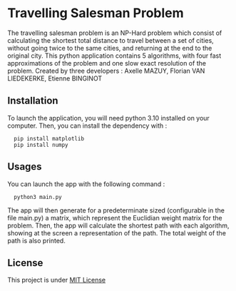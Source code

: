 # Travelling Salesman Problem

The travelling salesman problem is an NP-Hard problem which consist of calculating the shortest total distance to travel between a set of cities, without going twice to the same cities, and returning at the end to the original city.
This python application contains 5 algorithms, with four fast approximations of the problem and one slow exact resolution of the problem.
Created by three developers : Axelle MAZUY, Florian VAN LIEDEKERKE, Etienne BINGINOT

## Installation

To launch the application, you will need python 3.10 installed on your computer.
Then, you can install the dependency with :
```
  pip install matplotlib
  pip install numpy
```

## Usages

You can launch the app with the following command :
```
  python3 main.py
```

The app will then generate for a predeterminate sized (configurable in the file main.py) a matrix, which represent the Euclidian weight matrix for the problem.
Then, the app will calculate the shortest path with each algorithm, showing at the screen a representation of the path. The total weight of the path is also printed.


## License

This project is under [MIT License](https://github.com/Pootouf/Algorithms-Travelling-Salesman-Problem/blob/main/LICENSE)
